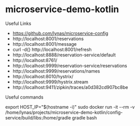 # microservice-demo-kotlin

Useful Links

* https://github.com/lynas/microservice-config
* http://localhost:8001/reservations
* http://localhost:8001/message
* curl -d{} http://localhost:8001/refresh
* http://localhost:8888/reservation-service/default
* http://localhost:8761/
* http://localhost:9999/reservation-service/reservations
* http://localhost:9999/reservations/names
* http://localhost:8010/hystrix/
* http://localhost:9999/hystrix.stream
* http://localhost:9411/zipkin/traces/a0d382cd907bc8be

Useful commands

export HOST_IP="$(hostname -i)"
sudo docker run -it --rm -v /home/lynas/projects/microservice-demo-kotlin/config-service/build/libs:/home/gradle gradle bash
